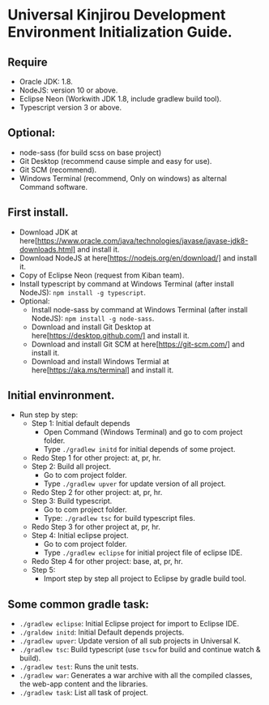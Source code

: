 # Universal Kinjirou Development Environment Initialization Guide. 

## Require
  - Oracle JDK: 1.8.
  - NodeJS: version 10 or above.
  - Eclipse Neon (Workwith JDK 1.8, include gradlew build tool).
  - Typescript version 3 or above.
  
## Optional:
  - node-sass (for build scss on base project)
  - Git Desktop (recommend cause simple and easy for use).
  - Git SCM (recommend).
  - Windows Terminal (recommend, Only on windows) as alternal Command software.
 
## First install.
  - Download JDK at here[https://www.oracle.com/java/technologies/javase/javase-jdk8-downloads.html] and install it.
  - Download NodeJS at here[https://nodejs.org/en/download/] and install it.
  - Copy of Eclipse Neon (request from Kiban team).
  - Install typescript by command at Windows Terminal (after install NodeJS): `npm install -g typescript`.
  - Optional:
    + Install node-sass by command at Windows Terminal (after install NodeJS): `npm install -g node-sass`.
    + Download and install Git Desktop at here[https://desktop.github.com/] and install it.
    + Download and install Git SCM at here[https://git-scm.com/] and install it.
    + Download and install Windows Termial at here[https://aka.ms/terminal] and install it.
 
## Initial envinronment.
  - Run step by step:
    + Step 1: Initial default depends
      + Open Command (Windows Terminal) and go to com project folder.
      + Type `./gradlew initd` for initial depends of some project.
    + Redo Step 1 for other project: at, pr, hr.
    + Step 2: Build all project.
      + Go to com project folder.
      + Type `./gradlew upver` for update version of all project.
    + Redo Step 2 for other project: at, pr, hr.
    + Step 3: Build typescript.
      + Go to com project folder.
      + Type: `./gradlew tsc` for build typescript files.
    + Redo Step 3 for other project at, pr, hr.
    + Step 4: Initial eclipse project.
      + Go to com project folder.
      + Type `./gradlew eclipse` for initial project file of eclipse IDE.
    + Redo Step 4 for other project: base, at, pr, hr.
    + Step 5:
      + Import step by step all project to Eclipse by gradle build tool.
## Some common gradle task:
  - `./gradlew eclipse`: Initial Eclipse project for import to Eclipse IDE.
  - `./graldew initd`: Initial Default depends projects.
  - `./gradlew upver`: Update version of all sub projects in Universal K.
  - `./gradlew tsc`: Build typescript (use `tscw` for build and continue watch & build).
  - `./gradlew test`: Runs the unit tests.
  - `./gradlew war`:  Generates a war archive with all the compiled classes, the web-app content and the libraries.
  - `./gradlew task`: List all task of project.
